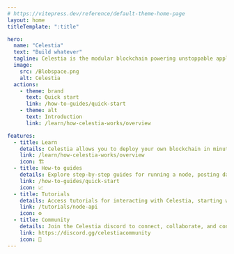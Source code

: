 ```yaml
---
# https://vitepress.dev/reference/default-theme-home-page
layout: home
titleTemplate: ":title"

hero:
  name: "Celestia"
  text: "Build whatever"
  tagline: Celestia is the modular blockchain powering unstoppable applications with full-stack customizability.
  image:
    src: /Blobspace.png
    alt: Celestia
  actions:
    - theme: brand
      text: Quick start
      link: /how-to-guides/quick-start
    - theme: alt
      text: Introduction
      link: /learn/how-celestia-works/overview

features:
  - title: Learn
    details: Celestia allows you to deploy your own blockchain in minutes, as easily as a smart contract.
    link: /learn/how-celestia-works/overview
    icon: 🏗️
  - title: How-to guides
    details: Explore step-by-step guides for running a node, posting data blobs, building applications and sovereign rollups on Celestia.
    link: /how-to-guides/quick-start
    icon: 📈
  - title: Tutorials
    details: Access tutorials for interacting with Celestia, starting with celestia-node through the node API.
    link: /tutorials/node-api
    icon: ⚙️
  - title: Community
    details: Join the Celestia discord to connect, collaborate, and contribute to the future of modular blockchains.
    link: https://discord.gg/celestiacommunity
    icon: 🏰
---
```

